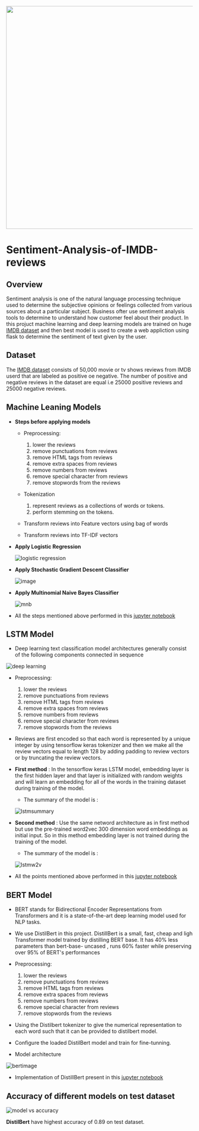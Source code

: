 <p align="center">
<img width="600" src="https://th.bing.com/th/id/OIP.w5f2GKn-IkrCKzFPQVa1yQHaEL?pid=ImgDet&rs=1"
 </p>

# Sentiment-Analysis-of-IMDB-reviews
## Overview 
Sentiment analysis is one of the  natural language processing technique used to determine the subjective opinions or feelings collected from various sources about a particular subject. Business ofter use sentiment analysis tools to determine to understand how customer feel about their product. In this projuct machine learning and deep learning models are trained on huge [IMDB dataset](https://www.kaggle.com/lakshmi25npathi/imdb-dataset-of-50k-movie-reviews)  and  then best model is used to create a web appliction using flask to determine the sentiment of text given by the user.
  
## Dataset
The [IMDB dataset](https://www.kaggle.com/lakshmi25npathi/imdb-dataset-of-50k-movie-reviews) consists of 50,000 movie or tv shows reviews from IMDB userd that are labeled as positive oe negative. The number of positive and negative reviews in the dataset are equal i.e 25000 positive reviews and 25000 negative reviews. 

## Machine Leaning Models
* **Steps before applying models**
  
  * Preprocessing: 
    1. lower the reviews 
    2. remove punctuations from reviews 
    3. remove HTML tags from reviews
    4. remove extra spaces from reviews 
    5. remove numbers from reviews  
    6. remove special character from reviews 
    7. remove stopwords from the reviews
  
  * Tokenization
    1. represent reviews as a collections of words or tokens.
    2. perform stemming on the tokens.
  
  * Transform reviews into Feature vectors using bag of words
  
  * Transform reviews into TF-IDF vectors
 
* **Apply Logistic Regression**
  
    ![logistic regression](https://user-images.githubusercontent.com/50082770/125299878-2baeef00-e347-11eb-84f4-337b3ca7385a.png)
  
* **Apply Stochastic Gradient Descent Classifier**
  
  ![image](https://user-images.githubusercontent.com/50082770/125300580-cdced700-e347-11eb-917a-07d995c62bd5.png)

* **Apply Multinomial Naive Bayes Classifier**
  
  ![mnb](https://user-images.githubusercontent.com/50082770/125300934-1dad9e00-e348-11eb-83d2-63e8d1ed4017.png)

 * All the steps mentioned above performed in this [jupyter notebook](https://github.com/yashtyagithub/Sentiment-Analysis-of-IMDB-reviews/blob/master/different_models.ipynb)

## LSTM Model
 
  
 * Deep learning text classification model  architectures generally consist of the following components connected in sequence
  
  ![deep learning](https://user-images.githubusercontent.com/50082770/125319351-505f9280-e358-11eb-9ccf-c04bbf9b8558.png)
  
 * Preprocessing: 
    1. lower the reviews 
    2. remove punctuations from reviews 
    3. remove HTML tags from reviews
    4. remove extra spaces from reviews 
    5. remove numbers from reviews  
    6. remove special character from reviews 
    7. remove stopwords from the reviews

 * Reviews are first encoded so that each word is represented by a unique integer by using  tensorflow keras tokenizer and then we make all the review vectors equal to length 128 by     adding padding to  review vectors or by truncating the review vectors.
  
 * **First method** : In the tensorflow keras LSTM  model, embedding layer is the first hidden layer and that layer is initialized with random weights and will learn an embedding for    all of the words in the training dataset during training of the model. 
   * The summary of the model is :
    
    ![lstmsummary](https://user-images.githubusercontent.com/50082770/125331571-c6b6c180-e365-11eb-8545-a26e6a8af786.png)

 *  **Second method** : Use the same netword architecture as in first method but use the pre-trained word2vec 300 dimension word embeddings as initial input. So in this method            embedding layer is not trained during the training of the model.
  
    * The summary of the model is :
  
     ![lstmw2v](https://user-images.githubusercontent.com/50082770/125331146-39736d00-e365-11eb-9b7c-5f3a3773763e.png)

 * All the points mentioned above performed in this [jupyter notebook](https://github.com/yashtyagithub/Sentiment-Analysis-of-IMDB-reviews/blob/master/LSTM.ipynb)
  
## BERT Model
  * BERT stands for Bidirectional Encoder Representations from Transformers and it is a state-of-the-art deep learning model used for NLP tasks.
  
  * We use DistilBert in this project. DistillBert is a small, fast, cheap and ligh Transformer model trained by distilling BERT base. It has 40% less parameters than bert-base-        uncased , runs 60% faster while preserving over 95% of BERT's performances
  
  * Preprocessing: 
    1. lower the reviews 
    2. remove punctuations from reviews 
    3. remove HTML tags from reviews
    4. remove extra spaces from reviews 
    5. remove numbers from reviews  
    6. remove special character from reviews 
    7. remove stopwords from the reviews 
 
 * Using the Distilbert tokenizer to give the numerical representation to each word such that it can be provided to distilbert model.
  
 * Configure the loaded DistilBert model and train for fine-tunning.
 
 * Model architecture
  
  ![bertimage](https://user-images.githubusercontent.com/50082770/125338168-7e030680-e36d-11eb-975e-ca7e4f44562e.png)

 * Implementation of DistillBert present in this [jupyter notebook](https://github.com/yashtyagithub/Sentiment-Analysis-of-IMDB-reviews/blob/master/Distillbert.ipynb)
  
## Accuracy of different models on test dataset
  
  ![model vs accuracy](https://user-images.githubusercontent.com/50082770/125339815-53b24880-e36f-11eb-89ed-79376f8b2cb8.png)
 
  **DistilBert** have highest accuracy of 0.89 on test dataset. 

  
  
